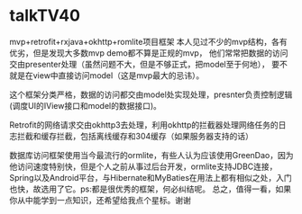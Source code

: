# talkTV40
mvp+retrofit+rxjava+okhttp+romlite项目框架
本人见过不少的mvp结构，各有优劣，但是发现大多数mvp demo都不算是正规的mvp，
他们常常把数据的访问交由presenter处理（虽然问题不大，但是不够正式，把model至于何地），
要不就是在view中直接访问model（这是mvp最大的忌讳）。

这个框架分类严格，数据的访问都交由model处实现处理，presnter负责控制逻辑(调度UI的IView接口和model的数据接口)。

Retrofit的网络请求交由okhttp3去处理，利用okhttp的拦截器处理网络任务的日志拦截和缓存拦截，包括离线缓存和304缓存（如果服务器支持的话）

数据库访问框架使用当今最流行的ormlite，有些人认为应该使用GreenDao，因为他访问速度特别快，但是个人之前从事过后台开发，ormlite支持JDBC连接，Spring以及Android平台，与Hibernate和MyBaties在用法上都有相似之处，入门也快，故选用了它。ps:都是很优秀的框架，何必纠结呢。
总之，值得一看，如果你从中能学到一点知识，还希望给我点个星标。谢谢

